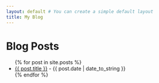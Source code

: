 ```yaml
---
layout: default # You can create a simple default layout
title: My Blog
---
```


# Blog Posts

<ul>
    {% for post in site.posts %}
    <li>
        <a href="{{ post.url | relative_url }}">{{ post.title }}</a> - {{ post.date | date_to_string }}
    </li>
    {% endfor %}
</ul>
